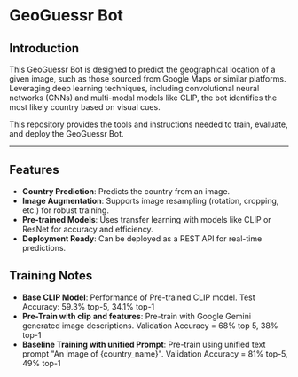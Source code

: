 # GeoGuessr Bot

## **Introduction**
This GeoGuessr Bot is designed to predict the geographical location of a given image, such as those sourced from Google Maps or similar platforms. Leveraging deep learning techniques, including convolutional neural networks (CNNs) and multi-modal models like CLIP, the bot identifies the most likely country based on visual cues.

This repository provides the tools and instructions needed to train, evaluate, and deploy the GeoGuessr Bot.

---

## **Features**
- **Country Prediction**: Predicts the country from an image.
- **Image Augmentation**: Supports image resampling (rotation, cropping, etc.) for robust training.
- **Pre-trained Models**: Uses transfer learning with models like CLIP or ResNet for accuracy and efficiency.
- **Deployment Ready**: Can be deployed as a REST API for real-time predictions.


## Training Notes
- **Base CLIP Model**: Performance of Pre-trained CLIP model. Test Accuracy: 59.3% top-5, 34.1% top-1
- **Pre-Train with clip and features**: Pre-train with Google Gemini generated image descriptions. Validation Accuracy = 68% top 5, 38% top-1
- **Baseline Training with unified Prompt**: Pre-train using unified text prompt "An image of {country_name}". Validation Accuracy = 81% top-5, 49% top-1
